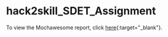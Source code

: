 # hack2skill_SDET_Assignment

To view the Mochawesome report, click [here](cypress/reports/html/index.html){:target="_blank"}.
